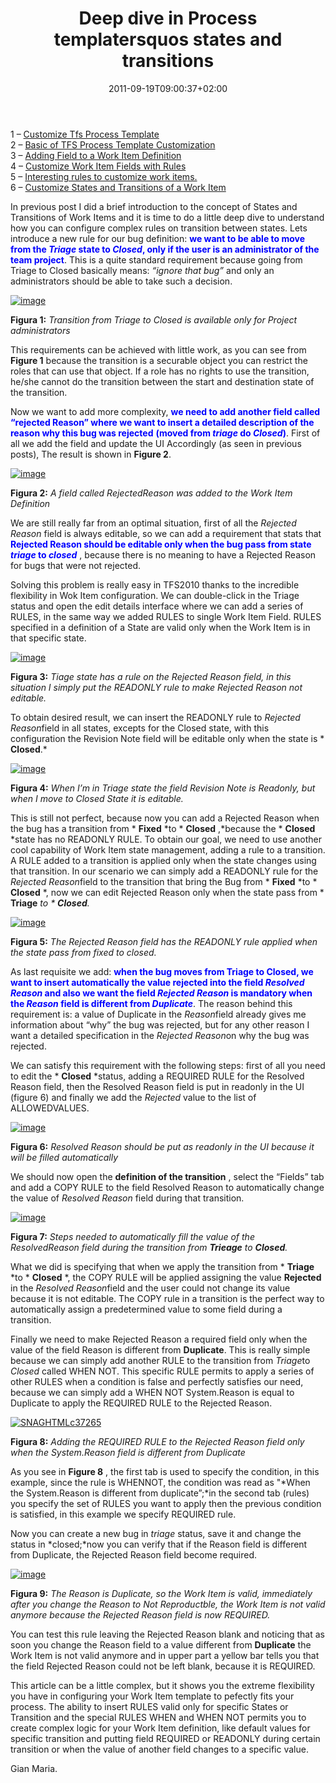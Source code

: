 ﻿---
title: "Deep dive in Process templatersquos states and transitions"
description: ""
date: 2011-09-19T09:00:37+02:00
draft: false
tags: [Process Template,Tfs]
categories: [Team Foundation Server]
---
1 – [Customize Tfs Process Template](http://www.codewrecks.com/blog/index.php/2011/06/22/customize-tfs-process-template/)  
2 – [Basic of TFS Process Template Customization](http://www.codewrecks.com/blog/index.php/2011/06/23/basic-of-tfs-process-template-customization/)  
3 – [Adding Field to a Work Item Definition](http://www.codewrecks.com/blog/index.php/2011/06/24/customization-of-tfs-process-template-adding-field-to-a-work-item-definition/)  
4 – [Customize Work Item Fields with Rules](http://www.codewrecks.com/blog/index.php/2011/06/25/customize-work-items-fields-with-rules/)  
5 – [Interesting rules to customize work items.](http://www.codewrecks.com/blog/index.php/2011/06/27/interesting-rules-to-customize-work-items/)  
6 – [Customize States and Transitions of a Work Item](http://www.codewrecks.com/blog/index.php/2011/06/30/customize-state-and-transitions-of-a-work-item/)

In previous post I did a brief introduction to the concept of States and Transitions of Work Items and it is time to do a little deep dive to understand how you can configure complex rules on transition between states. Lets introduce a new rule for our bug definition: <font color="#0000ff"><strong>we want to be able to move from the <em>Triage </em>state to <em>Closed</em>, only if the user is an administrator of the team project</strong></font>. This is a quite standard requirement because going from Triage to Closed basically means: *“ignore that bug”* and only an administrators should be able to take such a decision.

[![image](http://blogs.ugidotnet.org/images/blogs_ugidotnet_org/rgm/Windows-Live-Writer/a767ea96c8c5_E621/image_thumb.png "image")](http://blogs.ugidotnet.org/images/blogs_ugidotnet_org/rgm/Windows-Live-Writer/a767ea96c8c5_E621/image_2.png)

 **Figura 1:** *Transition from Triage to Closed is available only for Project administrators*

This requirements can be achieved with little work, as you can see from  **Figure 1** because the transition is a securable object you can restrict the roles that can use that object. If a role has no rights to use the transition, he/she cannot do the transition between the start and destination state of the transition.

Now we want to add more complexity,  **<font color="#0000ff">we need to add another field called “rejected Reason” where we want to insert a detailed description of the reason why this bug was rejected</font>** <font color="#0000ff"><strong>(moved from <em>triage</em> do <em>Closed</em>)</strong></font>. First of all we add the field and update the UI Accordingly (as seen in previous posts), The result is shown in  **Figure 2**.

[![image](https://www.codewrecks.com/blog/wp-content/uploads/2011/09/image_thumb2.png "image")](https://www.codewrecks.com/blog/wp-content/uploads/2011/09/image2.png)

 **Figura 2:** *A field called RejectedReason was added to the Work Item Definition*

We are still really far from an optimal situation, first of all the *Rejected Reason* field is always editable, so we can add a requirement that stats that  **<font color="#0000ff">Rejected Reason should be editable only when the bug pass from state <em>triage </em>to <em>closed</em></font>** , because there is no meaning to have a Rejected Reason for bugs that were not rejected.

Solving this problem is really easy in TFS2010 thanks to the incredible flexibility in Wok Item configuration. We can double-click in the Triage status and open the edit details interface where we can add a series of RULES, in the same way we added RULES to single Work Item Field. RULES specified in a definition of a State are valid only when the Work Item is in that specific state.

[![image](http://blogs.ugidotnet.org/images/blogs_ugidotnet_org/rgm/Windows-Live-Writer/a767ea96c8c5_E621/image_thumb_2.png "image")](http://blogs.ugidotnet.org/images/blogs_ugidotnet_org/rgm/Windows-Live-Writer/a767ea96c8c5_E621/image_6.png)

 **Figura 3:** *Tiage state has a rule on the Rejected Reason field, in this situation I simply put the READONLY rule to make Rejected Reason not editable.*

To obtain desired result, we can insert the READONLY rule to *Rejected Reason*field in all states, excepts for the Closed state, with this configuration the Revision Note field will be editable only when the state is * **Closed**.*

[![image](https://www.codewrecks.com/blog/wp-content/uploads/2011/09/image_thumb3.png "image")](https://www.codewrecks.com/blog/wp-content/uploads/2011/09/image3.png)

 **Figura 4:** *When I’m in Triage state the field Revision Note is Readonly, but when I move to Closed State it is editable.*

This is still not perfect, because now you can add a Rejected Reason when the bug has a transition from * **Fixed** *to * **Closed** ,*because the * **Closed** *state has no READONLY RULE. To obtain our goal, we need to use another cool capability of Work Item state management, adding a rule to a transition. A RULE added to a transition is applied only when the state changes using that transition. In our scenario we can simply add a READONLY rule for the *Rejected Reason*field to the transition that bring the Bug from * **Fixed** *to * **Closed** *, now we can edit Rejected Reason only when the state pass from * **Triage** *to * **Closed**.*

[![image](https://www.codewrecks.com/blog/wp-content/uploads/2011/09/image_thumb4.png "image")](https://www.codewrecks.com/blog/wp-content/uploads/2011/09/image4.png)

 **Figura 5:** *The Rejected Reason field has the READONLY rule applied when the state pass from fixed to closed.*

As last requisite we add:  **<font color="#0000ff">when the bug moves from Triage to Closed, we want to insert automatically the value rejected into the field <em>Resolved Reason</em> and also we want the field <em>Rejected Reason </em>is mandatory when the <em>Reason </em>field is different from <em>Duplicate</em></font>**. The reason behind this requirement is: a value of Duplicate in the *Reason*field already gives me information about “why” the bug was rejected, but for any other reason I want a detailed specification in the *Rejected Reason*on why the bug was rejected.

We can satisfy this requirement with the following steps: first of all you need to edit the * **Closed** *status, adding a REQUIRED RULE for the Resolved Reason field, then the Resolved Reason field is put in readonly in the UI (figure 6) and finally we add the *Rejected* value to the list of ALLOWEDVALUES.

[![image](http://blogs.ugidotnet.org/images/blogs_ugidotnet_org/rgm/Windows-Live-Writer/a767ea96c8c5_E621/image_thumb_5.png "image")](http://blogs.ugidotnet.org/images/blogs_ugidotnet_org/rgm/Windows-Live-Writer/a767ea96c8c5_E621/image_12.png)

 **Figura 6:** *Resolved Reason should be put as readonly in the UI because it will be filled automatically*

We should now open the  **definition of the transition** , select the “Fields” tab and add a COPY RULE to the field Resolved Reason to automatically change the value of *Resolved Reason* field during that transition.

[![image](https://www.codewrecks.com/blog/wp-content/uploads/2011/09/image_thumb5.png "image")](https://www.codewrecks.com/blog/wp-content/uploads/2011/09/image5.png)

 **Figura 7:** *Steps needed to automatically fill the value of the ResolvedReason field during the transition from  **Trieage** to  **Closed**.*

What we did is specifying that when we apply the transition from * **Triage** *to * **Closed** *, the COPY RULE will be applied assigning the value  **Rejected** in the *Resolved Reason*field and the user could not change its value because it is not editable. The COPY rule in a transition is the perfect way to automatically assign a predetermined value to some field during a transition.

Finally we need to make Rejected Reason a required field only when the value of the field Reason is different from  **Duplicate**. This is really simple because we can simply add another RULE to the transition from *Triage*to *Closed* called WHEN NOT. This specific RULE permits to apply a series of other RULES when a condition is false and perfectly satisfies our need, because we can simply add a WHEN NOT System.Reason is equal to Duplicate to apply the REQUIRED RULE to the Rejected Reason.

[![SNAGHTMLc37265](http://blogs.ugidotnet.org/images/blogs_ugidotnet_org/rgm/Windows-Live-Writer/a767ea96c8c5_E621/SNAGHTMLc37265_thumb.png "SNAGHTMLc37265")](http://blogs.ugidotnet.org/images/blogs_ugidotnet_org/rgm/Windows-Live-Writer/a767ea96c8c5_E621/SNAGHTMLc37265.png)

 **Figura 8:** *Adding the REQUIRED RULE to the Rejected Reason field only when the System.Reason field is different from Duplicate*

As you see in  **Figure 8** , the first tab is used to specify the condition, in this example, since the rule is WHENNOT, the condition was read as "*When the System.Reason is different from duplicate”;*in the second tab (rules) you specify the set of RULES you want to apply then the previous condition is satisfied, in this example we specify REQUIRED rule.

Now you can create a new bug in *triage* status, save it and change the status in *closed;*now you can verify that if the Reason field is different from Duplicate, the Rejected Reason field become required.

[![image](https://www.codewrecks.com/blog/wp-content/uploads/2011/09/image_thumb6.png "image")](https://www.codewrecks.com/blog/wp-content/uploads/2011/09/image6.png)

 **Figura 9:** *The Reason is Duplicate, so the Work Item is valid, immediately after you change the Reason to Not Reproductble, the Work Item is not valid anymore because the Rejected Reason field is now REQUIRED.*

You can test this rule leaving the Rejected Reason blank and noticing that as soon you change the Reason field to a value different from  **Duplicate** the Work Item is not valid anymore and in upper part a yellow bar tells you that the field Rejected Reason could not be left blank, because it is REQUIRED.

This article can be a little complex, but it shows you the extreme flexibility you have in configuring your Work Item template to pefectly fits your process. The ability to insert RULES valid only for specific States or Transition and the special RULES WHEN and WHEN NOT permits you to create complex logic for your Work Item definition, like default values for specific transition and putting field REQUIRED or READONLY during certain transition or when the value of another field changes to a specific value.

Gian Maria.
